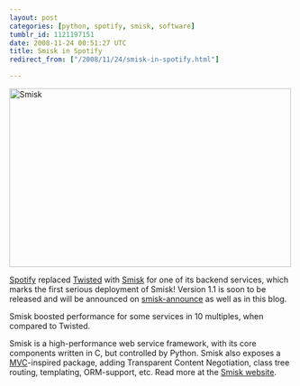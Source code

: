 ```yaml
---
layout: post
categories: [python, spotify, smisk, software]
tumblr_id: 1121197151  
date: 2008-11-24 00:51:27 UTC
title: Smisk in Spotify
redirect_from: ["/2008/11/24/smisk-in-spotify.html"]

---
```


<a href="http://python-smisk.org/"><img src="/attachments/2008/11/smisk.png" alt="Smisk" width="500" height="317" class="alignnone size-full wp-image-915" /></a>

<a href="http://www.spotify.com/">Spotify</a> replaced <a href="http://twistedmatrix.com/">Twisted</a> with <a href="http://python-smisk.org/">Smisk</a> for one of its backend services, which marks the first serious deployment of Smisk! Version 1.1 is soon to be released and will be announced on <a href="http://groups.google.com/group/smisk-announce">smisk-announce</a> as well as in this blog. 

Smisk boosted performance for some services in 10 multiples, when compared to Twisted.

Smisk is a high-performance web service framework, with its core components written in C, but controlled by Python. Smisk also exposes a <a href="http://wikipedia.org/wiki/Model-view-controller">MVC</a>-inspired package, adding Transparent Content Negotiation, class tree routing, templating, ORM-support, etc. Read more at the <a href="http://python-smisk.org/">Smisk website</a>.


